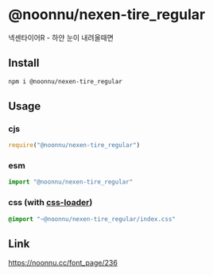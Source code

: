 # @noonnu/nexen-tire_regular
넥센타이어R - 하얀 눈이 내려올때면

## Install
```sh
npm i @noonnu/nexen-tire_regular
```
## Usage
### cjs
```js
require("@noonnu/nexen-tire_regular")
```
### esm
```js
import "@noonnu/nexen-tire_regular"
```
### css (with [css-loader](https://github.com/webpack-contrib/css-loader))
```css
@import "~@noonnu/nexen-tire_regular/index.css"
```

## Link
https://noonnu.cc/font_page/236